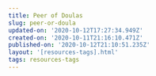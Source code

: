 ```yaml
---
title: Peer of Doulas
slug: peer-or-doula
updated-on: '2020-10-12T17:27:34.949Z'
created-on: '2020-10-11T21:16:10.471Z'
published-on: '2020-10-12T21:10:51.235Z'
layout: '[resources-tags].html'
tags: resources-tags
---
```



